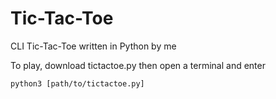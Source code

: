 # Tic-Tac-Toe
CLI Tic-Tac-Toe written in Python by me

To play, download tictactoe.py then open a terminal and enter
```
python3 [path/to/tictactoe.py]
```
